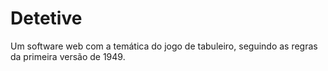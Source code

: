 # Detetive
Um software web com a temática do jogo de tabuleiro, seguindo as regras da primeira versão de 1949.
